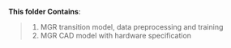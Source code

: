 **This folder Contains**:
>1. MGR transition model, data preprocessing and training
>2. MGR CAD model with hardware specification
